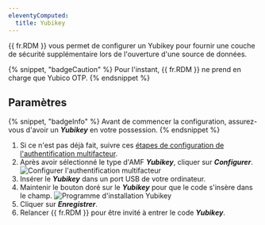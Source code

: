 ```yaml
---
eleventyComputed:
  title: Yubikey
---
```

{{ fr.RDM }} vous permet de configurer un Yubikey pour fournir une couche de sécurité supplémentaire lors de l'ouverture d'une source de données.

{% snippet, "badgeCaution" %}
Pour l'instant, {{ fr.RDM }} ne prend en charge que Yubico OTP.
{% endsnippet %}

## Paramètres

{% snippet, "badgeInfo" %}
Avant de commencer la configuration, assurez-vous d'avoir un ***Yubikey*** en votre possession.
{% endsnippet %}

1. Si ce n'est pas déjà fait, suivre ces [étapes de configuration de l'authentification multifacteur](/fr/rdm/windows/data-sources/multi-factor-authentication/).
1. Après avoir sélectionné le type d'AMF ***Yubikey***, cliquer sur ***Configurer***.
![Configurer l'authentification multifacteur](https://cdnweb.devolutions.net/docs/fr/rdm/windows/clip10014.png)
1. Insérer le ***Yubikey*** dans un port USB de votre ordinateur.
1. Maintenir le bouton doré sur le ***Yubikey*** pour que le code s'insère dans le champ.
![Programme d'installation Yubikey](https://cdnweb.devolutions.net/docs/fr/rdm/windows/clip10015.png)
1. Cliquer sur ***Enregistrer***.
1. Relancer {{ fr.RDM }} pour être invité à entrer le code ***Yubikey***.

